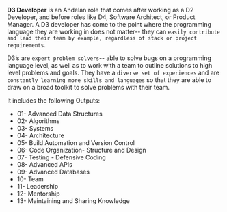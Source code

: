 **D3 Developer** is an Andelan role that comes after working as a D2 Developer, and before roles like D4, Software Architect, or Product Manager. A D3 developer has come to the point where the programming language they are working in does not matter-- they can `easily contribute and lead their team by example, regardless of stack or project requirements`. 

D3’s are `expert problem solvers`-- able to solve bugs on a programming language level, as well as to work with a team to outline solutions to high level problems and goals. They have a `diverse set of experiences` and are `constantly learning more skills and languages` so that they are able to draw on a broad toolkit to solve problems with their team.

It includes the following Outputs: 

- 01- Advanced Data Structures
- 02- Algorithms	
- 03- Systems	
- 04- Architecture	
- 05- Build Automation and Version Control	
- 06- Code Organization- Structure and Design	
- 07- Testing - Defensive Coding	
- 08- Advanced APIs	
- 09- Advanced Databases
- 10- Team
- 11- Leadership	
- 12- Mentorship	
- 13- Maintaining and Sharing Knowledge
